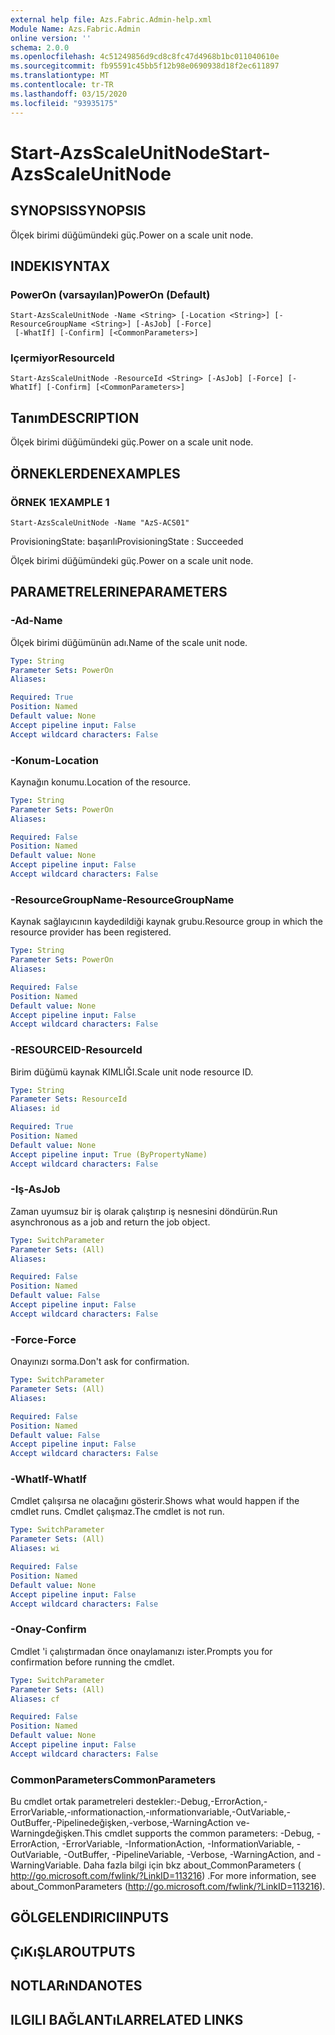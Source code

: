 ```yaml
---
external help file: Azs.Fabric.Admin-help.xml
Module Name: Azs.Fabric.Admin
online version: ''
schema: 2.0.0
ms.openlocfilehash: 4c51249856d9cd8c8fc47d4968b1bc011040610e
ms.sourcegitcommit: fb95591c45bb5f12b98e0690938d18f2ec611897
ms.translationtype: MT
ms.contentlocale: tr-TR
ms.lasthandoff: 03/15/2020
ms.locfileid: "93935175"
---
```

# <span data-ttu-id="8f25d-101">Start-AzsScaleUnitNode</span><span class="sxs-lookup"><span data-stu-id="8f25d-101">Start-AzsScaleUnitNode</span></span>

## <span data-ttu-id="8f25d-102">SYNOPSIS</span><span class="sxs-lookup"><span data-stu-id="8f25d-102">SYNOPSIS</span></span>
<span data-ttu-id="8f25d-103">Ölçek birimi düğümündeki güç.</span><span class="sxs-lookup"><span data-stu-id="8f25d-103">Power on a scale unit node.</span></span>

## <span data-ttu-id="8f25d-104">INDEKI</span><span class="sxs-lookup"><span data-stu-id="8f25d-104">SYNTAX</span></span>

### <span data-ttu-id="8f25d-105">PowerOn (varsayılan)</span><span class="sxs-lookup"><span data-stu-id="8f25d-105">PowerOn (Default)</span></span>
```
Start-AzsScaleUnitNode -Name <String> [-Location <String>] [-ResourceGroupName <String>] [-AsJob] [-Force]
 [-WhatIf] [-Confirm] [<CommonParameters>]
```

### <span data-ttu-id="8f25d-106">Içermiyor</span><span class="sxs-lookup"><span data-stu-id="8f25d-106">ResourceId</span></span>
```
Start-AzsScaleUnitNode -ResourceId <String> [-AsJob] [-Force] [-WhatIf] [-Confirm] [<CommonParameters>]
```

## <span data-ttu-id="8f25d-107">Tanım</span><span class="sxs-lookup"><span data-stu-id="8f25d-107">DESCRIPTION</span></span>
<span data-ttu-id="8f25d-108">Ölçek birimi düğümündeki güç.</span><span class="sxs-lookup"><span data-stu-id="8f25d-108">Power on a scale unit node.</span></span>

## <span data-ttu-id="8f25d-109">ÖRNEKLERDEN</span><span class="sxs-lookup"><span data-stu-id="8f25d-109">EXAMPLES</span></span>

### <span data-ttu-id="8f25d-110">ÖRNEK 1</span><span class="sxs-lookup"><span data-stu-id="8f25d-110">EXAMPLE 1</span></span>
```
Start-AzsScaleUnitNode -Name "AzS-ACS01"
```

<span data-ttu-id="8f25d-111">ProvisioningState: başarılı</span><span class="sxs-lookup"><span data-stu-id="8f25d-111">ProvisioningState : Succeeded</span></span>

<span data-ttu-id="8f25d-112">Ölçek birimi düğümündeki güç.</span><span class="sxs-lookup"><span data-stu-id="8f25d-112">Power on a scale unit node.</span></span>

## <span data-ttu-id="8f25d-113">PARAMETRELERINE</span><span class="sxs-lookup"><span data-stu-id="8f25d-113">PARAMETERS</span></span>

### <span data-ttu-id="8f25d-114">-Ad</span><span class="sxs-lookup"><span data-stu-id="8f25d-114">-Name</span></span>
<span data-ttu-id="8f25d-115">Ölçek birimi düğümünün adı.</span><span class="sxs-lookup"><span data-stu-id="8f25d-115">Name of the scale unit node.</span></span>

```yaml
Type: String
Parameter Sets: PowerOn
Aliases:

Required: True
Position: Named
Default value: None
Accept pipeline input: False
Accept wildcard characters: False
```

### <span data-ttu-id="8f25d-116">-Konum</span><span class="sxs-lookup"><span data-stu-id="8f25d-116">-Location</span></span>
<span data-ttu-id="8f25d-117">Kaynağın konumu.</span><span class="sxs-lookup"><span data-stu-id="8f25d-117">Location of the resource.</span></span>

```yaml
Type: String
Parameter Sets: PowerOn
Aliases:

Required: False
Position: Named
Default value: None
Accept pipeline input: False
Accept wildcard characters: False
```

### <span data-ttu-id="8f25d-118">-ResourceGroupName</span><span class="sxs-lookup"><span data-stu-id="8f25d-118">-ResourceGroupName</span></span>
<span data-ttu-id="8f25d-119">Kaynak sağlayıcının kaydedildiği kaynak grubu.</span><span class="sxs-lookup"><span data-stu-id="8f25d-119">Resource group in which the resource provider has been registered.</span></span>

```yaml
Type: String
Parameter Sets: PowerOn
Aliases:

Required: False
Position: Named
Default value: None
Accept pipeline input: False
Accept wildcard characters: False
```

### <span data-ttu-id="8f25d-120">-RESOURCEID</span><span class="sxs-lookup"><span data-stu-id="8f25d-120">-ResourceId</span></span>
<span data-ttu-id="8f25d-121">Birim düğümü kaynak KIMLIĞI.</span><span class="sxs-lookup"><span data-stu-id="8f25d-121">Scale unit node resource ID.</span></span>

```yaml
Type: String
Parameter Sets: ResourceId
Aliases: id

Required: True
Position: Named
Default value: None
Accept pipeline input: True (ByPropertyName)
Accept wildcard characters: False
```

### <span data-ttu-id="8f25d-122">-Iş</span><span class="sxs-lookup"><span data-stu-id="8f25d-122">-AsJob</span></span>
<span data-ttu-id="8f25d-123">Zaman uyumsuz bir iş olarak çalıştırıp iş nesnesini döndürün.</span><span class="sxs-lookup"><span data-stu-id="8f25d-123">Run asynchronous as a job and return the job object.</span></span>

```yaml
Type: SwitchParameter
Parameter Sets: (All)
Aliases:

Required: False
Position: Named
Default value: False
Accept pipeline input: False
Accept wildcard characters: False
```

### <span data-ttu-id="8f25d-124">-Force</span><span class="sxs-lookup"><span data-stu-id="8f25d-124">-Force</span></span>
<span data-ttu-id="8f25d-125">Onayınızı sorma.</span><span class="sxs-lookup"><span data-stu-id="8f25d-125">Don't ask for confirmation.</span></span>

```yaml
Type: SwitchParameter
Parameter Sets: (All)
Aliases:

Required: False
Position: Named
Default value: False
Accept pipeline input: False
Accept wildcard characters: False
```

### <span data-ttu-id="8f25d-126">-WhatIf</span><span class="sxs-lookup"><span data-stu-id="8f25d-126">-WhatIf</span></span>
<span data-ttu-id="8f25d-127">Cmdlet çalışırsa ne olacağını gösterir.</span><span class="sxs-lookup"><span data-stu-id="8f25d-127">Shows what would happen if the cmdlet runs.</span></span>
<span data-ttu-id="8f25d-128">Cmdlet çalışmaz.</span><span class="sxs-lookup"><span data-stu-id="8f25d-128">The cmdlet is not run.</span></span>

```yaml
Type: SwitchParameter
Parameter Sets: (All)
Aliases: wi

Required: False
Position: Named
Default value: None
Accept pipeline input: False
Accept wildcard characters: False
```

### <span data-ttu-id="8f25d-129">-Onay</span><span class="sxs-lookup"><span data-stu-id="8f25d-129">-Confirm</span></span>
<span data-ttu-id="8f25d-130">Cmdlet 'i çalıştırmadan önce onaylamanızı ister.</span><span class="sxs-lookup"><span data-stu-id="8f25d-130">Prompts you for confirmation before running the cmdlet.</span></span>

```yaml
Type: SwitchParameter
Parameter Sets: (All)
Aliases: cf

Required: False
Position: Named
Default value: None
Accept pipeline input: False
Accept wildcard characters: False
```

### <span data-ttu-id="8f25d-131">CommonParameters</span><span class="sxs-lookup"><span data-stu-id="8f25d-131">CommonParameters</span></span>
<span data-ttu-id="8f25d-132">Bu cmdlet ortak parametreleri destekler:-Debug,-ErrorAction,-ErrorVariable,-ınformationaction,-ınformationvariable,-OutVariable,-OutBuffer,-Pipelinedeğişken,-verbose,-WarningAction ve-Warningdeğişken.</span><span class="sxs-lookup"><span data-stu-id="8f25d-132">This cmdlet supports the common parameters: -Debug, -ErrorAction, -ErrorVariable, -InformationAction, -InformationVariable, -OutVariable, -OutBuffer, -PipelineVariable, -Verbose, -WarningAction, and -WarningVariable.</span></span> <span data-ttu-id="8f25d-133">Daha fazla bilgi için bkz about_CommonParameters ( http://go.microsoft.com/fwlink/?LinkID=113216) .</span><span class="sxs-lookup"><span data-stu-id="8f25d-133">For more information, see about_CommonParameters (http://go.microsoft.com/fwlink/?LinkID=113216).</span></span>

## <span data-ttu-id="8f25d-134">GÖLGELENDIRICI</span><span class="sxs-lookup"><span data-stu-id="8f25d-134">INPUTS</span></span>

## <span data-ttu-id="8f25d-135">ÇıKıŞLAR</span><span class="sxs-lookup"><span data-stu-id="8f25d-135">OUTPUTS</span></span>

## <span data-ttu-id="8f25d-136">NOTLARıNDA</span><span class="sxs-lookup"><span data-stu-id="8f25d-136">NOTES</span></span>

## <span data-ttu-id="8f25d-137">ILGILI BAĞLANTıLAR</span><span class="sxs-lookup"><span data-stu-id="8f25d-137">RELATED LINKS</span></span>
